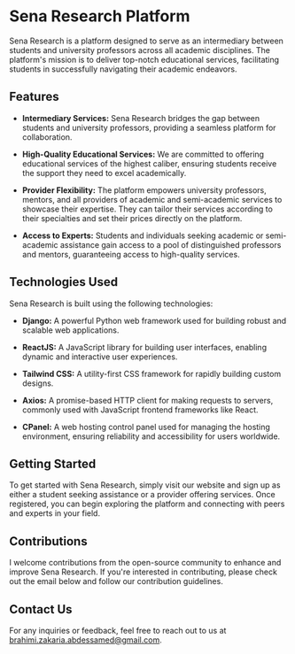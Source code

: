 # Sena Research Platform

Sena Research is a platform designed to serve as an intermediary between students and university professors across all academic disciplines. The platform's mission is to deliver top-notch educational services, facilitating students in successfully navigating their academic endeavors.

## Features

- **Intermediary Services:** Sena Research bridges the gap between students and university professors, providing a seamless platform for collaboration.

- **High-Quality Educational Services:** We are committed to offering educational services of the highest caliber, ensuring students receive the support they need to excel academically.

- **Provider Flexibility:** The platform empowers university professors, mentors, and all providers of academic and semi-academic services to showcase their expertise. They can tailor their services according to their specialties and set their prices directly on the platform.

- **Access to Experts:** Students and individuals seeking academic or semi-academic assistance gain access to a pool of distinguished professors and mentors, guaranteeing access to high-quality services.

## Technologies Used

Sena Research is built using the following technologies:

- **Django:** A powerful Python web framework used for building robust and scalable web applications.

- **ReactJS:** A JavaScript library for building user interfaces, enabling dynamic and interactive user experiences.

- **Tailwind CSS:** A utility-first CSS framework for rapidly building custom designs.

- **Axios:** A promise-based HTTP client for making requests to servers, commonly used with JavaScript frontend frameworks like React.

- **CPanel:** A web hosting control panel used for managing the hosting environment, ensuring reliability and accessibility for users worldwide.


## Getting Started

To get started with Sena Research, simply visit our website and sign up as either a student seeking assistance or a provider offering services. Once registered, you can begin exploring the platform and connecting with peers and experts in your field.

## Contributions

I welcome contributions from the open-source community to enhance and improve Sena Research. If you're interested in contributing, please check out the email below and follow our contribution guidelines.

## Contact Us

For any inquiries or feedback, feel free to reach out to us at [brahimi.zakaria.abdessamed@gmail.com](mailto:brahimi.zakaria.abdessamed@gmail.com).

